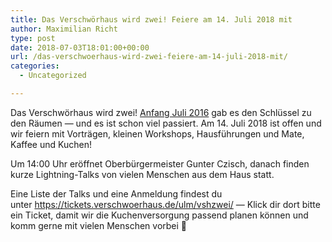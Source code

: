 ```yaml
---
title: Das Verschwörhaus wird zwei! Feiere am 14. Juli 2018 mit
author: Maximilian Richt
type: post
date: 2018-07-03T18:01:00+00:00
url: /das-verschwoerhaus-wird-zwei-feiere-am-14-juli-2018-mit/
categories:
  - Uncategorized

---
```

Das Verschwörhaus wird zwei! [Anfang Juli 2016][1] gab es den Schlüssel zu den Räumen — und es ist schon viel passiert. Am 14. Juli 2018 ist offen und wir feiern mit Vorträgen, kleinen Workshops, Hausführungen und Mate, Kaffee und Kuchen!

Um 14:00 Uhr eröffnet Oberbürgermeister Gunter Czisch, danach finden kurze Lightning-Talks von vielen Menschen aus dem Haus statt.

Eine Liste der Talks und eine Anmeldung findest du  unter <https://tickets.verschwoerhaus.de/ulm/vshzwei/> — Klick dir dort bitte ein Ticket, damit wir die Kuchenversorgung passend planen können und komm gerne mit vielen Menschen vorbei &#x1f389;

 [1]: https://verschwoerhaus.de/macht-hoch-die-tuer/